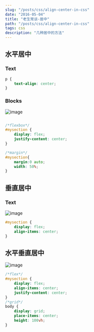 ```yaml
---
slug: "/posts/css/align-center-in-css"
date: "2016-05-04"
title: "老生常谈-居中"
path: "/posts/css/align-center-in-css"
tags: css
description: "几种居中的方法"
---
```


## 水平居中

### Text

``` css
p {
	text-align: center;
}
```

### Blocks

![image](https://cdn.jsdelivr.net/gh/funnypan/pics@master/images/20190125091332.png)

``` css

/*flexbox*/
#mysection {
	display: flex;
	justify-content: center;
}

/*margin*/
#mysection{
	margin:0 auto;
	width: 50%;
}
```

## 垂直居中

### Text

![image](https://cdn.jsdelivr.net/gh/funnypan/pics@master/images/20190125092037.png)

``` css
#mysection {
	display: flex;
	align-items: center;
}
```

## 水平垂直居中

![image](https://cdn.jsdelivr.net/gh/funnypan/pics@master/images/20190125091735.png)

``` css
/*flex*/
#mysection {
	display: flex;
	align-items: center;
	justify-content: center;
}
/*grid*/
body {
	display: grid;
	place-items: center;
	height: 100vh;
}
```